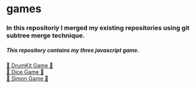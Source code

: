 # games
### In this repositoriy I merged my existing repositories using git subtree merge technique.
##### This repository contains my three javascript game.

[🥁 DrumKit Game 🥁][DrumKit]<br>
[🎲 Dice Game 🎲][Dice]<br>
[🚨 Simon Game 🚨][Simon]<br>


[DrumKit]: https://immaruf.github.io/DrumKit/
[Dice]: https://immaruf.github.io/DiceGame/
[Simon]: https://immaruf.github.io/SimonGame/
